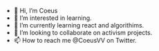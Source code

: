 - 👋 Hi, I’m Coeus
- 👀 I’m interested in learning.
- 🌱 I’m currently learning react and algorithims.
- 💞️ I’m looking to collaborate on activism projects.
- 📫 How to reach me @CoeusVV on Twitter.

<!---
CoeusVV/CoeusVV is a ✨ special ✨ repository because its `README.md` (this file) appears on your GitHub profile.
You can click the Preview link to take a look at your changes.
--->
